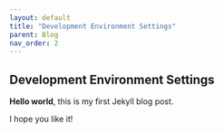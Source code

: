 ```yaml
---
layout: default
title: "Development Environment Settings"
parent: Blog
nav_order: 2
---
```


## Development Environment Settings

**Hello world**, this is my first Jekyll blog post.

I hope you like it!
